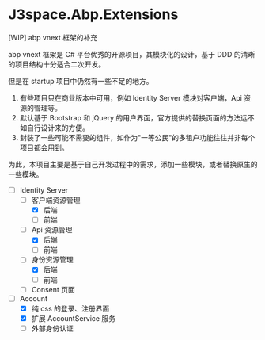 # J3space.Abp.Extensions

[WIP] abp vnext 框架的补充

abp vnext 框架是 C# 平台优秀的开源项目，其模块化的设计，基于 DDD 的清晰的项目结构十分适合二次开发。

但是在 startup 项目中仍然有一些不足的地方。

1. 有些项目只在商业版本中可用，例如 Identity Server 模块对客户端，Api 资源的管理等。
2. 默认基于 Bootstrap 和 jQuery 的用户界面，官方提供的替换页面的方法远不如自行设计来的方便。
3. 封装了一些可能不需要的组件，如作为"一等公民"的多租户功能往往并非每个项目都会用到。

为此，本项目主要是基于自己开发过程中的需求，添加一些模块，或者替换原生的一些模块。

- [ ] Identity Server
  - [ ] 客户端资源管理
    - [x] 后端
    - [ ] 前端
  - [ ] Api 资源管理
    - [x] 后端
    - [ ] 前端
  - [ ] 身份资源管理
    - [x] 后端
    - [ ] 前端
  - [ ] Consent 页面
- [ ] Account
  - [x] 纯 css 的登录、注册界面
  - [x] 扩展 AccountService 服务
  - [ ] 外部身份认证
